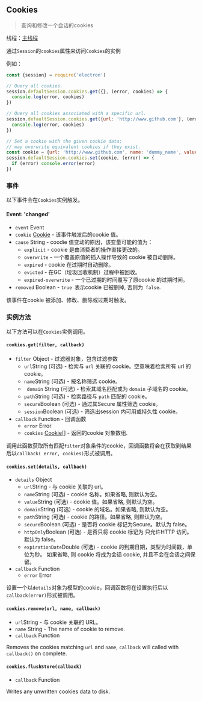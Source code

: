## Cookies

> 查询和修改一个会话的cookies

线程：[主线程](../glossary.md#main-process)

通过`Session`的`cookies`属性来访问`Cookies`的实例

例如：

```javascript
const {session} = require('electron')

// Query all cookies.
session.defaultSession.cookies.get({}, (error, cookies) => {
  console.log(error, cookies)
})

// Query all cookies associated with a specific url.
session.defaultSession.cookies.get({url: 'http://www.github.com'}, (error, cookies) => {
  console.log(error, cookies)
})

// Set a cookie with the given cookie data;
// may overwrite equivalent cookies if they exist.
const cookie = {url: 'http://www.github.com', name: 'dummy_name', value: 'dummy'}
session.defaultSession.cookies.set(cookie, (error) => {
  if (error) console.error(error)
})
```

### 事件

以下事件会在` Cookies `实例触发。

#### Event: 'changed'

* `event` Event
* `cookie` [Cookie](structures/cookie.md) - 该事件触发后的cookie 值。
* `cause` String - coodie 值变动的原因，该变量可能的值为： 
  * ` explicit ` - cookie 是由消费者的操作直接更改的。
  * ` overwrite ` - 一个覆盖原值的插入操作导致的 cookie 被自动删除。
  * ` expired ` - cookie 在过期时自动删除。
  * ` evicted ` - 在GC（垃圾回收机制）过程中被回收。
  * `expired-overwrite` - 一个已过期的时间覆写了原cookie 的过期时间。
* `removed` Boolean - `true `表示cookie 已被删掉, 否则为` false`.

该事件在cookie 被添加、修改、删除或过期时触发。

### 实例方法

以下方法可以在` Cookies `实例调用。

#### `cookies.get(filter, callback)`

* `filter` Object - 过滤器对象，包含过滤参数 
  * ` url `String (可选) - 检索与 ` url ` 关联的 cookie。空意味着检索所有 url 的 cookie。
  * ` name `String (可选) - 按名称筛选 cookie。
  * ` domain` String (可选) - 检索其域名匹配或为 ` domain ` 子域名的 cookie。
  * ` path `String (可选) - 检索路径与 ` path ` 匹配的 cookie。
  * ` secure `Boolean (可选) - 通过其Secure 属性筛选 cookie。
  * ` session `Boolean (可选) - 筛选出session 内可用或持久性 cookie。
* `callback` Function - 回调函数 
  * `error` Error
  * `cookies` [Cookie[]](structures/cookie.md) - 返回的cookie 对象数组.

调用此函数获取所有匹配` filter `对象条件的cookie，回调函数将会在获取到结果后以` callback( error, cookies) `形式被调用。

#### `cookies.set(details, callback)`

* `details` Object 
  * ` url `String - 与 cookie 关联的 url。
  * ` name `String (可选) - cookie 名称。如果省略, 则默认为空。
  * ` value `String (可选) - cookie 值。如果省略, 则默认为空。
  * ` domain `String (可选) - cookie 的域名。如果省略, 则默认为空。
  * ` path `String (可选) - cookie 的路径。如果省略, 则默认为空。
  * ` secure `Boolean (可选) - 是否将 cookie 标记为Secure。默认为 false。
  * ` httpOnly `Boolean (可选) - 是否只将 cookie 标记为 只允许HTTP 访问。默认为 false。
  * ` expirationDate `Double (可选) - cookie 的到期日期，类型为时间戳，单位为秒。 如果省略, 则 cookie 将成为会话 cookie, 并且不会在会话之间保留。
* `callback` Function 
  * `error` Error

设置一个以` details `对象为模型的cookie，回调函数将在设置执行后以` callback(error) `形式被调用。

#### `cookies.remove(url, name, callback)`

* ` url `String - 与 cookie 关联的 URL。
* `name` String - The name of cookie to remove.
* `callback` Function

Removes the cookies matching `url` and `name`, `callback` will called with `callback()` on complete.

#### `cookies.flushStore(callback)`

* `callback` Function

Writes any unwritten cookies data to disk.